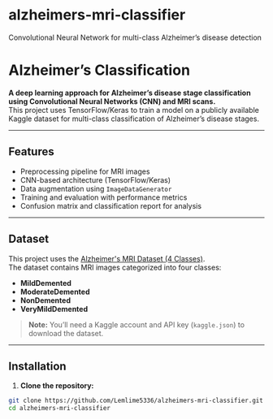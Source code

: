 # alzheimers-mri-classifier
Convolutional Neural Network for multi-class Alzheimer’s disease detection
# Alzheimer’s Classification

**A deep learning approach for Alzheimer’s disease stage classification using Convolutional Neural Networks (CNN) and MRI scans.**  
This project uses TensorFlow/Keras to train a model on a publicly available Kaggle dataset for multi-class classification of Alzheimer’s disease stages.

---

## Features
- Preprocessing pipeline for MRI images  
- CNN-based architecture (TensorFlow/Keras)  
- Data augmentation using `ImageDataGenerator`  
- Training and evaluation with performance metrics  
- Confusion matrix and classification report for analysis  

---

## Dataset
This project uses the [Alzheimer's MRI Dataset (4 Classes)](https://www.kaggle.com/datasets/tourist55/alzheimers-dataset-4-class-of-images).  
The dataset contains MRI images categorized into four classes:  
- **MildDemented**  
- **ModerateDemented**  
- **NonDemented**  
- **VeryMildDemented**  

> **Note:** You’ll need a Kaggle account and API key (`kaggle.json`) to download the dataset.

---

## Installation

1. **Clone the repository:**
```bash
git clone https://github.com/Lemlime5336/alzheimers-mri-classifier.git
cd alzheimers-mri-classifier
